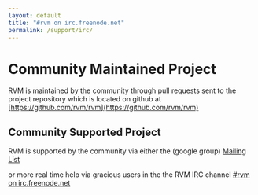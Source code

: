 ```yaml
---
layout: default
title: "#rvm on irc.freenode.net"
permalink: /support/irc/
---
```


# Community Maintained Project

RVM is maintained by the community through pull requests sent to the project
repository which is located on github at
[https://github.com/rvm/rvm](https://github.com/rvm/rvm)


## Community Supported Project

RVM is supported by the community via either the (google group)
[Mailing List](http://groups.google.com/group/rubyversionmanager/)

or more real time help via gracious users in the the RVM IRC channel
[#rvm on irc.freenode.net](http://webchat.freenode.net/?channels=rvm)
